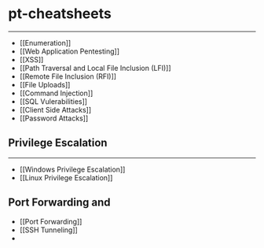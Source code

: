 # pt-cheatsheets
---

- [[Enumeration]]
- [[Web Application Pentesting]]
- [[XSS]]
- [[Path Traversal and Local File Inclusion (LFI)]]
- [[Remote File Inclusion (RFI)]]
- [[File Uploads]]
- [[Command Injection]]
- [[SQL Vulerabilities]]
- [[Client Side Attacks]]
- [[Password Attacks]]

## Privilege Escalation
---
- [[Windows Privilege Escalation]]
- [[Linux Privilege Escalation]]

## Port Forwarding and
- [[Port Forwarding]]
- [[SSH Tunneling]]
- 
